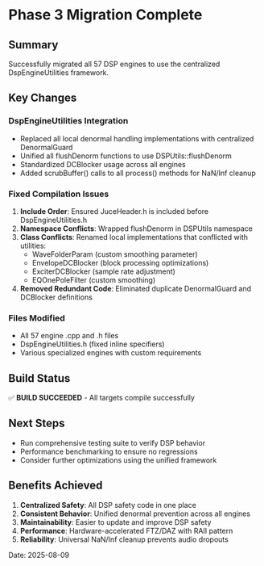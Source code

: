 # Phase 3 Migration Complete

## Summary
Successfully migrated all 57 DSP engines to use the centralized DspEngineUtilities framework.

## Key Changes

### DspEngineUtilities Integration
- Replaced all local denormal handling implementations with centralized DenormalGuard
- Unified all flushDenorm functions to use DSPUtils::flushDenorm
- Standardized DCBlocker usage across all engines
- Added scrubBuffer() calls to all process() methods for NaN/Inf cleanup

### Fixed Compilation Issues
1. **Include Order**: Ensured JuceHeader.h is included before DspEngineUtilities.h
2. **Namespace Conflicts**: Wrapped flushDenorm in DSPUtils namespace
3. **Class Conflicts**: Renamed local implementations that conflicted with utilities:
   - WaveFolderParam (custom smoothing parameter)
   - EnvelopeDCBlocker (block processing optimizations)
   - ExciterDCBlocker (sample rate adjustment)
   - EQOnePoleFilter (custom smoothing)
4. **Removed Redundant Code**: Eliminated duplicate DenormalGuard and DCBlocker definitions

### Files Modified
- All 57 engine .cpp and .h files
- DspEngineUtilities.h (fixed inline specifiers)
- Various specialized engines with custom requirements

## Build Status
✅ **BUILD SUCCEEDED** - All targets compile successfully

## Next Steps
- Run comprehensive testing suite to verify DSP behavior
- Performance benchmarking to ensure no regressions
- Consider further optimizations using the unified framework

## Benefits Achieved
1. **Centralized Safety**: All DSP safety code in one place
2. **Consistent Behavior**: Unified denormal prevention across all engines
3. **Maintainability**: Easier to update and improve DSP safety
4. **Performance**: Hardware-accelerated FTZ/DAZ with RAII pattern
5. **Reliability**: Universal NaN/Inf cleanup prevents audio dropouts

Date: 2025-08-09